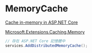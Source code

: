 # MemoryCache

[Cache in-memory in ASP.NET Core](https://docs.microsoft.com/zh-tw/aspnet/core/performance/caching/memory)

[Microsoft.Extensions.Caching.Memory](./../../Nuget%20Packages/Microsoft.Extensions.Caching.Memory/Microsoft.Extensions.Caching.Memory.md)

```csharp
// 存在 ASP.NET Core 記憶體中
services.AddDistributedMemoryCache();
```
